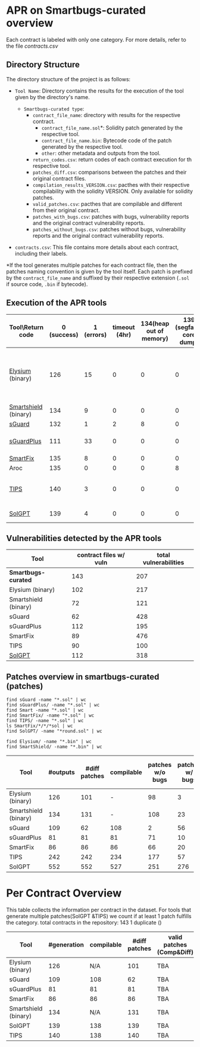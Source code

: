 # APR on Smartbugs-curated overview

Each contract is labeled with only one category. For more details, refer to the file _contracts.csv_

## Directory Structure

The directory structure of the project is as follows:

- `Tool Name`: Directory contains the results for the execution of the tool given by the directory's name.
    + `Smartbugs-curated type`:
        - `contract_file_name`: directory with results for the respective contract.
            - `contract_file_name.sol`*: Solidity patch generated by the respective tool.
            - `contract_file_name.bin`: Bytecode code of the patch generated by the respective tool.
            - `other`: other metadata and outputs from the tool.
        - `return_codes.csv`:  return codes of each contract execution for th respective tool.
        - `patches_diff.csv`: comparisons between the patches and their original contract files.
        - `compilation_results_VERSION.csv`: pacthes with their respective compilability with the solidity VERSION. Only available for solidity patches.
        - `valid_patches.csv`: pacthes that are compilable and different from their original contract.
        - `patches_with_bugs.csv`: patches with bugs, vulnerability reports and the original contract vulnerability reports.
        - `patches_without_bugs.csv`: patches without bugs, vulnerability reports and the original contract vulnerability reports.

- `contracts.csv`: This file contains more details about each contract, including their labels.

*If the tool generates multiple patches for each contract file, then the patches naming convention is given by the tool itself. Each patch is prefixed by the `contract_file_name` and suffixed by their respective extension (`.sol` if source code, `.bin` if bytecode).


## Execution of the APR tools
|Tool\Return code                    |0 (success)|1 (errors)|timeout (4hr)|134(heap out of memory)|139 (segfault: core dump)|251 (compilation)|253|Notes                                                             |
|------------------------------------|-----------|----------|---------------|-----------------------|-------------------------|-----------------|---|------------------------------------------------------------------|
|[Elysium](https://github.com/ASSERT-KTH/RepairComp/blob/main/results/smartbugs/Elysium/return_codes.csv)  (binary)                           |126        |15        |0              |0                      |0                        |1                |1  |1: run_oyente breaks, only mythril is used for these cases in eval|
|[Smartshield](https://github.com/ASSERT-KTH/RepairComp/blob/main/results/smartbugs/SmartShield/return_codes.csv)   (binary)                       |134        |9         |0              |0                      |0                        |0                |0  |1: code errors                                                    |
|[sGuard](https://github.com/ASSERT-KTH/RepairComp/blob/main/results/smartbugs/sGuard/return_codes.csv)                              |132        |1         |2              |8                      |0                        |0                |0  |                                                                  |
|[sGuardPlus](https://github.com/ASSERT-KTH/RepairComp/blob/main/results/smartbugs/sGuardPlus/return_codes.csv)                          |111        |33        |0              |0                      |0                        |0                |0  |Exceptions in revert2src.js                                       |
|[SmartFix](https://github.com/ASSERT-KTH/RepairComp/blob/main/results/smartbugs/SmartFix/return_codes.csv)                            |135        |8         |0              |0                      |0                        |0                |0  |                                                                  |
|Aroc                                |135        |0         |0              |0                      |8                        |0                |0  |                                                                  |
|[TIPS](https://github.com/ASSERT-KTH/RepairComp/blob/main/results/smartbugs/TIPS/return_codes.csv)                                |140        |3         |0              |0                      |0                        |0                |0  |1: code errors in parsing json objects                            |
|[SolGPT](https://github.com/ASSERT-KTH/RepairComp/blob/main/results/smartbugs/SolGPT/patches_per_contract.csv)                              |139        |4         |0              |0                      |0                        |0                |0  |1: openai or slither                            |

## Vulnerabilities detected by the APR tools
| Tool                  | contract files w/ vuln | total vulnerabilities | 
|-----------------------|------------------------|-----------------------|
| **Smartbugs-curated** |                    143 |                   207 |
| Elysium (binary)      |                    102 |                   217 |
| Smartshield (binary)  |                     72 |                   121 |
| sGuard                |                     62 |                   428 |
| sGuardPlus            |                    112 |                   195 |
| SmartFix              |                     89 |                   476 |
| TIPS                  |                     90 |                   100 |
| [SolGPT](https://github.com/ASSERT-KTH/RepairComp/blob/main/results/smartbugs/SolGPT/vulns_Medium.csv)                |                    112 |                   318 |


## Patches overview in smartbugs-curated (patches)

```
find sGuard -name "*.sol" | wc
find sGuardPlus/ -name "*.sol" | wc
find Smart -name "*.sol" | wc
find SmartFix/ -name "*.sol" | wc
find TIPS/ -name "*.sol" | wc
ls SmartFix/*/*/*sol | wc
find SolGPT/ -name "*round.sol" | wc

find Elysium/ -name "*.bin" | wc
find SmartShield/ -name "*.bin" | wc
```

| Tool                  | #outputs | #diff patches | compilable | patches w/o bugs | patches w/ bugs | paches w/ new bugs (detector+manual check) | og contracts w/o bugs |
|-----------------------|----------|---------------|------------|------------------|-----------------|--------------------|-----------------------|
| Elysium (binary)      |      126 |            101|           -|                98|                3|                  2+|                     98|
| Smartshield (binary)  |      134 |            131|           -|               108|               23|                    |                    108|
| sGuard                |      109 |             62|         108|                 2|               56|                    |                      2|
| sGuardPlus            |       81 |             81|          81|                71|               10|                  10|                     71|
| SmartFix              |       86 |             86|          86|                66|               20|                   1|                     66|
| TIPS                  |      242 |            242|         234|               177|               57|                    |                    132|
| SolGPT                |      552 |            552|         527|               251|              276|                    |                     70|




# Per Contract Overview
This table collects the information per contract in the dataset. For tools that generate multiple patches(SolGPT &TIPS) we count if at least 1 patch fulfills the category.
total contracts in the repository: 143
1 duplicate ()

| Tool                  | #generation | compilable | #diff patches | valid patches (Comp&Diff) |
|-----------------------|----------|---------------|------------|------------------|
| Elysium (binary)      |      126 |            N/A|         101|               TBA|  
| sGuard                |      109 |            108|          62|               TBA| 
| sGuardPlus            |       81 |             81|          81|               TBA| 
| SmartFix              |       86 |             86|          86|               TBA| 
| Smartshield (binary)  |      134 |            N/A|         131|               TBA|  
| SolGPT                |      139 |            138|         139|               TBA| 
| TIPS                  |      140 |            138|         140|               TBA| 


